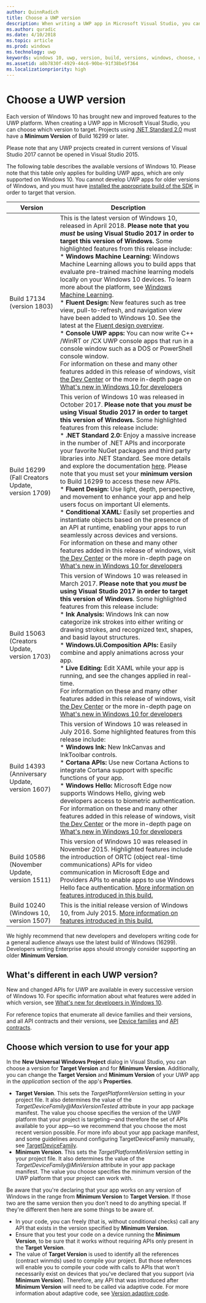 ```yaml
---
author: QuinnRadich
title: Choose a UWP version
description: When writing a UWP app in Microsoft Visual Studio, you can choose which version to target. Learn about the difference between different UWP versions, and how to configure your choices in new and existing projects.
ms.author: quradic
ms.date: 4/10/2018
ms.topic: article
ms.prod: windows
ms.technology: uwp
keywords: windows 10, uwp, version, build, versions, windows, choose, update, updates
ms.assetid: a8b7830f-4929-44c6-90be-91f38be5f364
ms.localizationpriority: high
---
```


# Choose a UWP version

Each version of Windows 10 has brought new and improved features to the UWP platform. When creating a UWP app in Microsoft Visual Studio, you can choose which version to target. Projects using [.NET Standard 2.0](https://docs.microsoft.com/dotnet/standard/net-standard) must have a **Minimum Version** of Build 16299 or later.

Please note that any UWP projects created in current versions of Visual Studio 2017 cannot be opened in Visual Studio 2015.

The following table describes the available versions of Windows 10. Please note that this table only applies for building UWP apps, which are only supported on Windows 10. You cannot develop UWP apps for older versions of Windows, and you must have [installed the appropriate build of the SDK](http://go.microsoft.com/fwlink/?LinkId=821431) in order to target that version. 

| Version | Description |
| --- | --- |
| Build 17134 (version 1803) | This is the latest version of Windows 10, released in April 2018. **Please note that you _must_ be using Visual Studio 2017 in order to target this version of Windows.** Some highlighted features from this release include: </br> \* **Windows Machine Learning:** Windows Machine Learning allows you to build apps that evaluate pre-trained machine learning models locally on your Windows 10 devices. To learn more about the platform, see [Windows Machine Learning](../machine-learning/index.md). </br> \* **Fluent Design:** New features such as tree view, pull-to-refresh, and navigation view have been added to Windows 10. See the latest at the [Fluent design overview](../design/fluent-design-system/index.md). </br> \* **Console UWP apps:** You can now write C++ /WinRT or /CX UWP console apps that run in a console window such as a DOS or PowerShell console window. </br> For information on these and many other features added in this release of windows, visit [the Dev Center](https://developer.microsoft.com/windows/windows-10-for-developers) or the more in-depth page on [What's new in Windows 10 for developers](../whats-new/windows-10-build-17134.md)
| Build 16299 (Fall Creators Update, version 1709) | This verion of Windows 10 was released in October 2017. **Please note that you _must_ be using Visual Studio 2017 in order to target this version of Windows.** Some highlighted features from this release include: </br> \* **.NET Standard 2.0:** Enjoy a massive increase in the number of .NET APIs and incorporate your favorite NuGet packages and third party libraries into .NET Standard. See more details and explore the documentation [here](https://docs.microsoft.com/dotnet/standard/net-standard). Please note that you must set your **minimum version** to Build 16299 to access these new APIs. </br> \* **Fluent Design:** Use light, depth, perspective, and movement to enhance your app and help users focus on important UI elements. </br> \* **Conditional XAML:** Easily set properties and instantiate objects based on the presence of an API at runtime, enabling your apps to run seamlessly across devices and versions. </br> For information on these and many other features added in this release of windows, visit [the Dev Center](https://developer.microsoft.com/windows/windows-10-for-developers) or the more in-depth page on [What's new in Windows 10 for developers](../whats-new/windows-10-build-16299.md)
| Build 15063 (Creators Update, version 1703) | This version of Windows 10 was released in March 2017. **Please note that you _must_ be using Visual Studio 2017 in order to target this version of Windows**. Some highlighted features from this release include:  </br> \* **Ink Analysis:** Windows Ink can now categorize ink strokes into either writing or drawing strokes, and recognized text, shapes, and basid layout structures. </br> \* **Windows.Ui.Composition APIs:** Easily combine and apply animations across your app. </br> \* **Live Editing:** Edit XAML while your app is running, and see the changes applied in real-time. </br> For information on these and many other features added in this release of windows, visit [the Dev Center](https://developer.microsoft.com/windows/windows-10-for-developers) or the more in-depth page on [What's new in Windows 10 for developers](../whats-new/windows-10-build-15063.md)  |
| Build 14393 (Anniversary Update, version 1607) | This version of Windows 10 was released in July 2016. Some highlighted features from this release include: </br> \* **Windows Ink:** New InkCanvas and InkToolbar controls. </br> \* **Cortana APIs:** Use new Cortana Actions to integrate Cortana support with specific functions of your app. </br> \* **Windows Hello:** Microsoft Edge now supports Windows Hello, giving web developers access to biometric authentication. </br> For information on these and many other features added in this release of windows, visit [the Dev Center](https://developer.microsoft.com/windows/windows-10-for-developers) or the more in-depth page on [What's new in Windows 10 for developers](../whats-new/windows-10-build-14393.md)  |
| Build 10586 (November Update, version 1511) | This version of Windows 10 was released in November 2015. Highlighted features include the introduction of ORTC (object real-time communications) APIs for video communication in Microsoft Edge and Providers APIs to enable apps to use Windows Hello face authentication. [More information on features introduced in this build.](../whats-new/windows-10-build-10586.md) |
| Build 10240 (Windows 10, version 1507) | This is the initial release version of Windows 10, from July 2015. [More information on features introduced in this build.](../whats-new/windows-10-build-10240.md) |

We highly recommend that new developers and developers writing code for a general audience always use the latest build of Windows (16299). Developers writing Enterprise apps should strongly consider supporting an older **Minimum Version**.

## What's different in each UWP version?

New and changed APIs for UWP are available in every successive version of Windows 10. For specific information about what features were added in which version, see [What's new for developers in Windows 10](../whats-new/windows-10-version-latest.md).

For reference topics that enumerate all device families and their versions, and all API contracts and their versions, see [Device families](https://msdn.microsoft.com/library/windows/apps/dn706137.aspx) and [API contracts](https://msdn.microsoft.com/library/windows/apps/dn706135.aspx).

## Choose which version to use for your app

In the **New Universal Windows Project** dialog in Visual Studio, you can choose a version for **Target Version** and for **Minimum Version**. Additionally, you can change the **Target Version** and **Minimum Version** of your UWP app in the *application* section of the app's **Properties**.

* **Target Version**. This sets the *TargetPlatformVersion* setting in your project file. It also determines the value of the *TargetDeviceFamily@MaxVersionTested* attribute in your app package manifest. The value you choose specifies the version of the UWP platform that your project is targeting—and therefore the set of APIs available to your app—so we recommend that you choose the most recent version possible. For more info about your app package manifest, and some guidelines around configuring TargetDeviceFamily manually, see [TargetDeviceFamily](https://msdn.microsoft.com/library/windows/apps/dn986903).
* **Minimum Version**. This sets the *TargetPlatformMinVersion* setting in your project file. It also determines the value of the *TargetDeviceFamily@MinVersion* attribute in your app package manifest. The value you choose specifies the minimum version of the UWP platform that your project can work with.

Be aware that you're declaring that your app works on any version of Windows in the range from **Minimum Version** to **Target Version**. If those two are the same version then you don't need to do anything special. If they're different then here are some things to be aware of.

* In your code, you can freely (that is, without conditional checks) call any API that exists in the version specified by **Minimum Version**.
* Ensure that you test your code on a device running the **Minimum Version**, to be sure that it works without requiring APIs only present in the **Target Version**.
* The value of **Target Version** is used to identify all the references (contract winmds) used to compile your project. But those references will enable you to compile your code with calls to APIs that won't necessarily exist on devices that you've declared that you support (via **Minimum Version**). Therefore, any API that was introduced after **Minimum Version** will need to be called via adaptive code. For more information about adaptive code, see [Version adaptive code](https://docs.microsoft.com/windows/uwp/debug-test-perf/version-adaptive-code).
